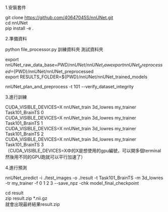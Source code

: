 1.安裝套件
  
git clone https://github.com/40647045S/nnUNet.git  
cd nnUNet  
pip install -e .  
  
2.準備資料  
  
python file_processor.py 訓練資料夾 測試資料夾  
  
export nnUNet_raw_data_base=${PWD}/nnUNet/nnUNet_raw  
export nnUNet_preprocessed=${PWD}/nnUNet/nnUNet_preprocessed  
export RESULTS_FOLDER=${PWD}/nnUNet/nnUNet_trained_models  
  
nnUNet_plan_and_preprocess -t 101 --verify_dataset_integrity  
  
3.進行訓練  
  
CUDA_VISIBLE_DEVICES=X nnUNet_train 3d_lowres my_trainer Task101_BrainTS 0  
CUDA_VISIBLE_DEVICES=X nnUNet_train 3d_lowres my_trainer Task101_BrainTS 1  
CUDA_VISIBLE_DEVICES=X nnUNet_train 3d_lowres my_trainer Task101_BrainTS 2  
CUDA_VISIBLE_DEVICES=X nnUNet_train 3d_lowres my_trainer Task101_BrainTS 3  
（CUDA_VISIBLE_DEVICES=X中的X是想使用的gpu編號，可以開多個terminal然後用不同的GPU跑就可以平行加速了）  
  
4.進行預測  
  
nnUNet_predict -i ./test_images  -o ./result -t Task101_BrainTS -m 3d_lowres -tr my_trainer -f 0 1 2 3 --save_npz -chk model_final_checkpoint  
  
cd result  
zip result.zip *.nii.gz  
就會出現最終結果result.zip  
